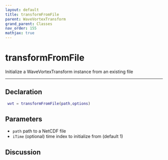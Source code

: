 ```yaml
---
layout: default
title: transformFromFile
parent: WaveVortexTransform
grand_parent: Classes
nav_order: 155
mathjax: true
---
```


#  transformFromFile

Initialize a WaveVortexTransform instance from an existing file


---

## Declaration
```matlab
 wvt = transformFromFile(path,options)
```
## Parameters
+ `path`  path to a NetCDF file
+ `iTime`  (optional) time index to initialize from (default 1)

## Discussion

        
